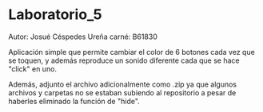 # Laboratorio_5

Autor: Josué Céspedes Ureña
carné: B61830

Aplicación simple que permite cambiar el color de 6 botones cada vez que se toquen, y además reproduce un sonido diferente cada que se hace "click" en uno.


Además, adjunto el archivo adicionalmente como .zip ya que algunos archivos y carpetas no se estaban subiendo al repositorio a pesar de haberles eliminado la función de "hide".
